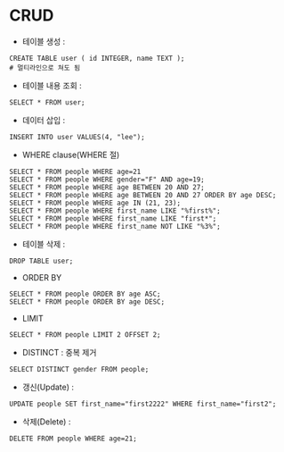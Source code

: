 # CRUD

- 테이블 생성 :

```
CREATE TABLE user ( id INTEGER, name TEXT );
# 멀티라인으로 쳐도 됨
```

- 테이블 내용 조회 :

```
SELECT * FROM user;
```

- 데이터 삽입 :

```
INSERT INTO user VALUES(4, "lee");
```

- WHERE clause(WHERE 절)

```
SELECT * FROM people WHERE age=21
SELECT * FROM people WHERE gender="F" AND age=19;
SELECT * FROM people WHERE age BETWEEN 20 AND 27;
SELECT * FROM people WHERE age BETWEEN 20 AND 27 ORDER BY age DESC;
SELECT * FROM people WHERE age IN (21, 23);
SELECT * FROM people WHERE first_name LIKE "%first%";
SELECT * FROM people WHERE first_name LIKE "first*";
SELECT * FROM people WHERE first_name NOT LIKE "%3%";
```

- 테이블 삭제 :

```
DROP TABLE user;
```

- ORDER BY

```
SELECT * FROM people ORDER BY age ASC;
SELECT * FROM people ORDER BY age DESC;
```

- LIMIT

```
SELECT * FROM people LIMIT 2 OFFSET 2;
```

- DISTINCT : 중복 제거

```
SELECT DISTINCT gender FROM people;
```

- 갱신(Update) :

```
UPDATE people SET first_name="first2222" WHERE first_name="first2";
```

- 삭제(Delete) :

```
DELETE FROM people WHERE age=21;
```
